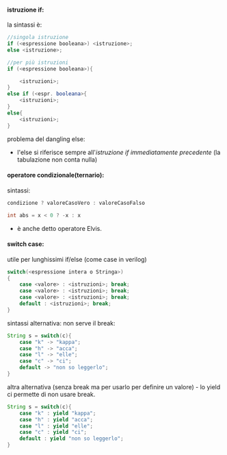 #### istruzione if:
la sintassi è:
```java
//singola istruzione
if (<espressione booleana>) <istruzione>;
else <istruzione>;
```

```java
//per più istruzioni
if (<espressione booleana>){

	<istruzioni>;
}
else if (<espr. booleana>{
	<istruzioni>;
}
else{
	<istruzioni>;
}
```

problema del dangling else:
- l'else si riferisce sempre all'*istruzione if immediatamente precedente* (la tabulazione non conta nulla)

#### operatore condizionale(ternario):
sintassi:
```java
condizione ? valoreCasoVero : valoreCasoFalso
```

```java
int abs = x < 0 ? -x : x
```
- è anche detto operatore Elvis.

#### switch case:
utile per lunghissimi if/else
(come case in verilog)
```java
switch(<espressione intera o Stringa>)
{
	case <valore> : <istruzioni>; break;
	case <valore> : <istruzioni>; break;
	case <valore> : <istruzioni>; break;
	default : <istruzioni>; break;
}
```

sintassi alternativa: non serve il break:
```java
String s = switch(c){
	case "k" -> "kappa";
	case "h" -> "acca";
	case "l" -> "elle";
	case "c" -> "ci";
	default -> "non so leggerlo";
}
```

altra alternativa (senza break ma per usarlo per definire un valore) - lo yield ci permette di non usare break.
```java
String s = switch(c){
	case "k" : yield "kappa";
	case "h" : yield "acca";
	case "l" : yield "elle";
	case "c" : yield "ci";
	default : yield "non so leggerlo";
}
```